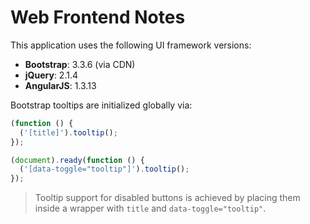 # Web Frontend Notes

This application uses the following UI framework versions:

- **Bootstrap**: 3.3.6 (via CDN)
- **jQuery**: 2.1.4
- **AngularJS**: 1.3.13

Bootstrap tooltips are initialized globally via:

```js
(function () {
  ('[title]').tooltip();
});

(document).ready(function () {
  ('[data-toggle="tooltip"]').tooltip();
});
```

> Tooltip support for disabled buttons is achieved by placing them inside a wrapper with `title` and `data-toggle="tooltip"`.
